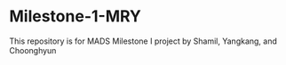 # Milestone-1-MRY
This repository is for MADS Milestone I project by Shamil, Yangkang, and Choonghyun
